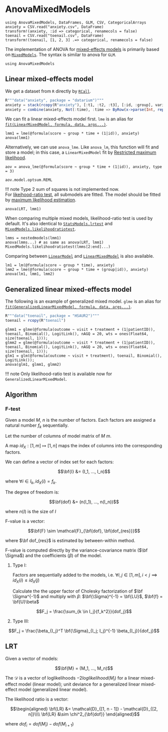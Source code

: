 # AnovaMixedModels
```@setup mm
using AnovaMixedModels, DataFrames, GLM, CSV, CategoricalArrays
anxiety = CSV.read("anxiety.csv", DataFrame)
transform!(anxiety, :id => categorical, renamecols = false)
toenail = CSV.read("toenail.csv", DataFrame)
transform!(toenail, [1, 2, 3] .=> categorical, renamecols = false)
```
The implementation of ANOVA for [mixed-effects models](https://en.wikipedia.org/wiki/Mixed_model) is primarily based on [`MixedModels`](https://juliastats.org/MixedModels.jl/stable/). The syntax is similar to anova for `GLM`.   
```@example mm
using AnovaMixedModels
```
## Linear mixed-effects model
We get a dataset from `R` directly by [`RCall`](https://juliainterop.github.io/RCall.jl/stable/).
```julia
R"""data("anxiety", package = "datarium")"""
anxiety = stack(rcopy(R"anxiety"), [:t1, :t2, :t3], [:id, :group], variable_name = :time, value_name = :score)
anxiety = combine(anxiety, Not(:time), :time => ByRow(x->parse(Int, replace(String(x), "t"=>""))) => :time)
```
We can fit a linear mixed-effects model first. `lme` is an alias for [`fit(LinearMixedModel, formula, data, args...)`](https://juliastats.org/MixedModels.jl/stable/constructors/#Examples-of-linear-mixed-effects-model-fits).
```@example mm
lmm1 = lme(@formula(score ~ group * time + (1|id)), anxiety)
anova(lmm1)
```
Alternatively, we can use `anova_lme`. Like `anova_lm`, this function will fit and store a model; in this case, a `LinearMixedModel` fit by [Restricted maximum likelihood](https://en.wikipedia.org/wiki/Restricted_maximum_likelihood).
```@example mm
aov = anova_lme(@formula(score ~ group * time + (1|id)), anxiety, type = 3)
```
```@example mm
aov.model.optsum.REML
```
!!! note
    Type 2 sum of squares is not implemented now.  
For [likeihood-ratio test](https://en.wikipedia.org/wiki/Likelihood-ratio_test), all submodels are fitted. The model should be fitted by [maximum likelihood estimation](https://en.wikipedia.org/wiki/Maximum_likelihood_estimation).
```@example mm
anova(LRT, lmm1)
```
When comparing multiple mixed models, likelihood-ratio test is used by default. 
It's also identical to [`StatsModels.lrtest`](https://juliastats.org/StatsModels.jl/stable/api/#StatsModels.lrtest) and [`MixedModels.likelihoodratiotest`](https://juliastats.org/MixedModels.jl/stable/api/#MixedModels.LikelihoodRatioTest).
```@example mm
lmms = nestedmodels(lmm1)
anova(lmms...) # as same as anova(LRT, lmm1)
MixedModels.likelihoodratiotest(lmms[2:end]...)
``` 
Comparing between [`LinearModel`](https://juliastats.org/GLM.jl/stable/api/#GLM.LinearModel) and [`LinearMixedModel`](https://juliastats.org/MixedModels.jl/stable/api/#MixedModels.LinearMixedModel) is also available.
```@example mm
lm1 = lm(@formula(score ~ group * time), anxiety)
lmm2 = lme(@formula(score ~ group * time + (group|id)), anxiety)
anova(lm1, lmm1, lmm2)
```
## Generalized linear mixed-effects model
The following is an example of generalized mixed model. `glme` is an alias for [`fit(GeneralizedLinearMixedModel, formula, data, args...)`](https://juliastats.org/MixedModels.jl/stable/constructors/#Fitting-generalized-linear-mixed-models).
```julia
R"""data("toenail", package = "HSAUR2")"""
toenail = rcopy(R"toenail")
```
```@example mm
glmm1 = glme(@formula(outcome ~ visit + treatment + (1|patientID)), toenail, Binomial(), LogitLink(), nAGQ = 20, wts = ones(Float64, size(toenail, 1)));
glmm2 = glme(@formula(outcome ~ visit * treatment + (1|patientID)), toenail, Binomial(), LogitLink(), nAGQ = 20, wts = ones(Float64, size(toenail, 1)));
glm1 = glm(@formula(outcome ~ visit + treatment), toenail, Binomial(), LogitLink());
anova(glm1, glmm1, glmm2)
```
!!! note
    Only likelihood-ratio test is available now for `GeneralizedLinearMixedModel`.

## Algorithm
### F-test
Given a model $M$, $n$ is the number of factors. Each factors are assigned a natural number $f_k$ sequentially.

Let the number of columns of model matrix of $M$ $m$.

A map $id_X: [1, m] \mapsto [1, n]$ maps the index of columns into the corresponding factors.

We can define a vector of index set for each factors:
```math
\bf{I} &= (I_1, ..., I_n)
```
where $\forall i \in I_k, id_X(i) = f_k$.

The degree of freedom is:
```math
\bf{dof} &= (n(I_1), ..., n(I_n))
```
where $n(I)$ is the size of $I$

F-value is a vector:
```math
\bf{F} \sim \mathcal{F}_{\bf{dof}, \bf{dof_{res}}}
```
where $\bf dof_{res}$ is estimated by between-within method.

F-value is computed directly by the variance-covariance matrix ($\bf \Sigma$) and the coefficients ($\beta$) of the model. 
1. Type I:

    Factors are sequentially added to the models, i.e. $\forall i, j \in [1, m], i \lt j \implies id_X(i) \leq id_X(j)$

    Calculate the the upper factor of Cholesky factorization of $\bf \Sigma^{-1}$ and multiply with $\beta$:
    $\bf{\Sigma}^{-1} = \bf{LU}$, $\bf{f} = \bf{U}\beta$
```math
F_j = \frac{\sum_{k \in I_j}{f_k^2}}{dof_j}
```

2. Type III:

```math
F_j = \frac{\beta_{I_j}^T \bf{\Sigma}_{I_j; I_j}^{-1} \beta_{I_j}}{dof_j}
```

## LRT
Given a vector of models:
```math
\bf{M} = (M_1, ..., M_n)
``` 
The $\mathcal{D}$ is a vector of loglikelihoods $-2loglikelihood(M_i)$ for a linear mixed-effect model (linear model); unit deviance for a generalized linear mixed-effect model (generalized linear model).

The likelihood ratio is a vector:
```math
\begin{aligned}
    \bf{LR} &= \mathcal{D}_{[1, n - 1]} - \mathcal{D}_{[2, n]}\\\\
    \bf{LR} &\sim \chi^2_{\bf{dof}}
\end{aligned}
```
where $dof_i = dof(M_i) - dof(M_{i+1})$